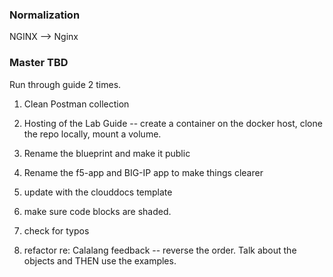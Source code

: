 ### Normalization

NGINX --> Nginx

### Master TBD

Run through guide 2 times.

1. Clean Postman collection
2. Hosting of the Lab Guide -- create a container on the docker host, clone the repo locally, mount a volume.
3. Rename the blueprint and make it public

1. Rename the f5-app and BIG-IP app to make things clearer
2. update with the clouddocs template
3. make sure code blocks are shaded.
4. check for typos
5. refactor re: Calalang feedback -- reverse the order. Talk about the objects and THEN use the examples.





